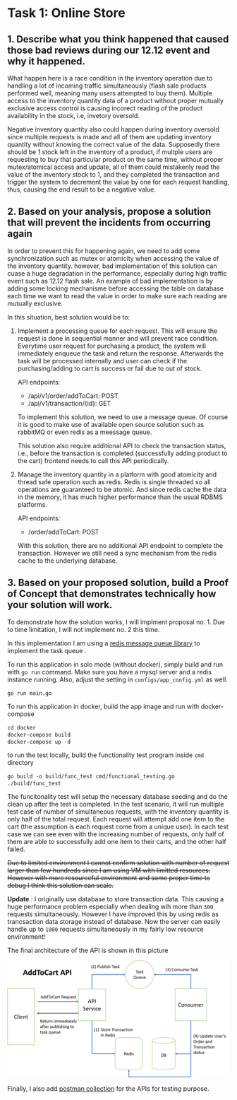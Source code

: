 # Task 1: Online Store

## 1. Describe what you think happened that caused those bad reviews during our 12.12 event and why it happened. 
What happen here is a race condition in the inventory operation due to handling a lot of incoming traffic simultaneously (flash sale products performed well, meaning many users attempted to buy them). Multiple access to the inventory quantity data of a product without proper mutually exclusive access control is causing incorect reading of the product availability in the stock, i.e, invetory oversold. 

Negative inventory quantity also could happen during inventory oversold since multiple requests is made and all of them are updating inventory quantity without knowing the correct value of the data. Supposedly there should be 1 stock left in the inventory of a product, if multple users are requesting to buy that particular product on the same time, without proper mutex/atomical access and update, all of them could mistakenly read the value of the inventory stock to 1, and they completed the transaction and trigger the system to decrement the value by one for each request handling, thus, causing the end result to be a negative value.

## 2. Based on your analysis, propose a solution that will prevent the incidents from occurring again
In order to prevent this for happening again, we need to add some synchronization such as mutex or atomicity when accessing the value of the inventory quantity. however, bad implementation of this solution can cuase a huge degradation in the performance, especially during high traffic event such as 12.12 flash sale. 
An example of bad implementation is by adding some locking mechanisme before accessing the table on database each time we want to read the value in order to make sure each reading are mutually exclusive. 

In this situation, best solution would be to:

1. Implement a processing queue for each request. This will ensure the request is done in sequential manner and will prevent race condition. Everytime user request for purchasing a product, the system will immediately enqueue the task and return the response. Afterwards the task will be processed internally and user can check if the purchasing/adding to cart is success or fail due to out of stock. 
    
    API endpoints:
    
    * /api/v1/order/addToCart: POST
    * /api/v1/transaction/{id}: GET

    To implement this solution, we need to use a message queue. Of course it is good to make use of available open source solution such as rabbitMQ or even redis as a meessage queue.
    
    This solution also require additional API to check the transaction status, i.e., before the transaction is completed (successfully adding product to the cart) frontend needs to call this API periodically.

2. Manage the inventory quantity in a platform with good atomicity and thread safe operation such as redis. Redis is single threaded so all operations are guaranteed to be atomic. And since redis cache the data in the memory, it has much higher performance than the usual RDBMS platforms. 

    API endpoints:

    * /order/addToCart: POST

    With this solution, there are no additional API endpoint to complete the transaction. However we still need a sync mechanism from the redis cache to the underlying database.

## 3. Based on your proposed solution, build a Proof of Concept that demonstrates technically how your solution will work.

To demonstrate how the solution works, I will implment proposal no. 1. Due to time limitation, I will not implement no. 2 this time.

In this implementation I am using a [redis message queue library](https://github.com/adjust/rmq) to implement the task queue .

To run this application in solo mode (without docker), simply build and run with ```go run``` command. Make sure you have a mysql server and a redis instance running. Also, adjust the setting in ```configs/app_config.yml``` as well.

```
go run main.go
```
To run this application in docker, build the app image and run with docker-compose

```
cd docker
docker-compose build
docker-compose up -d
```

to run the test locally, build the functionality test program inside ```cmd``` directory

```
go build -o build/func_test cmd/functional_testing.go 
./build/func_test
```

The funcitonality test will setup the necessary database seeding and do the clean up after the test is completed.
In the test scenario, it will run multiple test case of number of simultaneous requests, with the inventory quantity is only half of the total request. Each request will attempt add one item to the cart (the assumption is each request come from a unique user). In each test case we can see even with the increasing number of requests, only half of them are able to successfully add one item to their carts, and the other half failed.

~~Due to limited environment I cannot confirm solution with number of request larger than few hundreds since I am using VM with limitted resources. However with more resourceful environment and some proper time to debug I think this solution can scale.~~

**Update** : I originally use database to store transaction data. This causing a huge performance problem especially when dealing wih more than `300` requests simultaneously. However I have improved this by using redis as trancsaction data storage instead of database. Now the server can easily handle up to `1000` requests simultaneously in my fairly low resource environment!  

The final architecture of the API is shown in this picture

![](addtocart.png)


Finally, I also add [postman collection](evermos-test.postman_collection.json) for the APIs for testing purpose.

